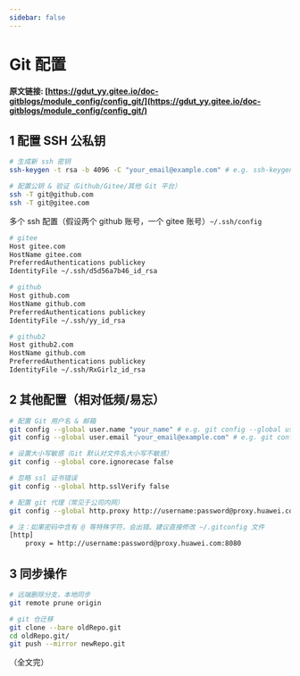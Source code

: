 ```yaml
---
sidebar: false
---
```


# Git 配置

**原文链接: [https://gdut_yy.gitee.io/doc-gitblogs/module_config/config_git/](https://gdut_yy.gitee.io/doc-gitblogs/module_config/config_git/)**

## 1 配置 SSH 公私钥

```sh
# 生成新 ssh 密钥
ssh-keygen -t rsa -b 4096 -C "your_email@example.com" # e.g. ssh-keygen -t rsa -b 4096 -C "gdut_yy@163.com"

# 配置公钥 & 验证（Github/Gitee/其他 Git 平台）
ssh -T git@github.com
ssh -T git@gitee.com
```

多个 ssh 配置（假设两个 github 账号，一个 gitee 账号）`~/.ssh/config`

```sh
# gitee
Host gitee.com
HostName gitee.com
PreferredAuthentications publickey
IdentityFile ~/.ssh/d5d56a7b46_id_rsa

# github
Host github.com
HostName github.com
PreferredAuthentications publickey
IdentityFile ~/.ssh/yy_id_rsa

# github2
Host github2.com
HostName github.com
PreferredAuthentications publickey
IdentityFile ~/.ssh/RxGirlz_id_rsa
```

## 2 其他配置（相对低频/易忘）

```sh
# 配置 Git 用户名 & 邮箱
git config --global user.name "your_name" # e.g. git config --global user.name "gdut-yy"
git config --global user.email "your_email@example.com" # e.g. git config --global user.email "gdut_yy@163.com"

# 设置大小写敏感（Git 默认对文件名大小写不敏感）
git config --global core.ignorecase false

# 忽略 ssl 证书错误
git config --global http.sslVerify false

# 配置 git 代理（常见于公司内网）
git config --global http.proxy http://username:password@proxy.huawei.com:8080

# 注：如果密码中含有 @ 等特殊字符，会出错。建议直接修改 ~/.gitconfig 文件
[http]
	proxy = http://username:password@proxy.huawei.com:8080
```

## 3 同步操作

```sh
# 远端删除分支，本地同步
git remote prune origin

# git 仓迁移
git clone --bare oldRepo.git
cd oldRepo.git/
git push --mirror newRepo.git
```

（全文完）
